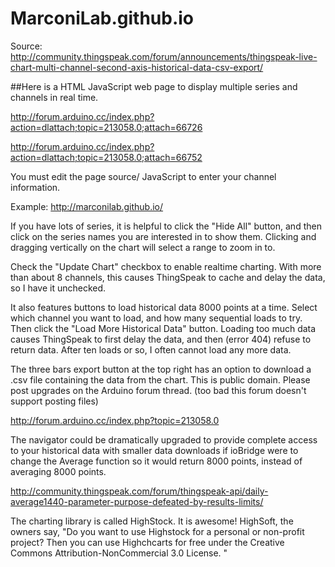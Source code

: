 # MarconiLab.github.io

Source: http://community.thingspeak.com/forum/announcements/thingspeak-live-chart-multi-channel-second-axis-historical-data-csv-export/

##Here is a HTML JavaScript web page to display multiple series and channels in real time.

http://forum.arduino.cc/index.php?action=dlattach;topic=213058.0;attach=66726

http://forum.arduino.cc/index.php?action=dlattach;topic=213058.0;attach=66752

You must edit the page source/ JavaScript to enter your channel information.

Example: http://marconilab.github.io/

If you have lots of series, it is helpful to click the "Hide All" button, and then click on the series names you are interested in to show them. Clicking and dragging vertically on the chart will select a range to zoom in to.

Check the "Update Chart" checkbox to enable realtime charting. With more than about 8 channels, this causes ThingSpeak to cache and delay the data, so I have it unchecked.

It also features buttons to load historical data 8000 points at a time. Select which channel you want to load, and how many sequential loads to try. Then click the "Load More Historical Data" button. Loading too much data causes ThingSpeak to first delay the data, and then (error 404) refuse to return data. After ten loads or so, I often cannot load any more data.

The three bars export button at the top right has an option to download a .csv file containing the data from the chart.
This is public domain. Please post upgrades on the Arduino forum thread. (too bad this forum doesn't support posting files)

http://forum.arduino.cc/index.php?topic=213058.0

The navigator could be dramatically upgraded to provide complete access to your historical data with smaller data downloads if ioBridge were to change the Average function so it would return 8000 points, instead of averaging 8000 points.

http://community.thingspeak.com/forum/thingspeak-api/daily-average1440-parameter-purpose-defeated-by-results-limits/

The charting library is called HighStock. It is awesome! HighSoft, the owners say, "Do you want to use Highstock for a personal or non-profit project? Then you can use Highchcarts for free under the Creative Commons Attribution-NonCommercial 3.0 License. "
